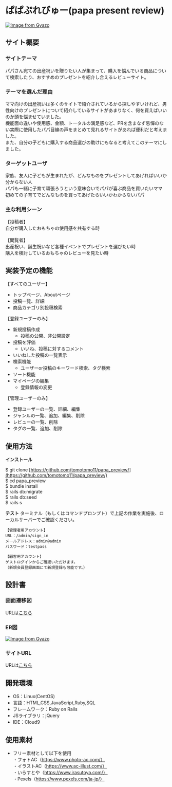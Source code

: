# ぱぱぷれびゅー(papa present review)
[![Image from Gyazo](https://i.gyazo.com/6d2c7d3186fc39da04b11296e36aea49.png)](https://gyazo.com/6d2c7d3186fc39da04b11296e36aea49)
​
## サイト概要
### サイトテーマ
パパさん宛ての出産祝いを贈りたい人が集まって、購入を悩んでいる商品について検索したり、おすすめのプレゼントを紹介し合えるレビューサイト。

### テーマを選んだ理由
ママ向けの出産祝いは多くのサイトで紹介されているから探しやすいけれど、男性向けのプレゼントについて紹介しているサイトがあまりなく、何を買えばいいのか頭を悩ませていました。<br>
機能面の違いや使用感、金額、トータルの満足感など、PRを含まなず忌憚のない実際に使用したパパ目線の声をまとめて見れるサイトがあれば便利だと考えました。<br>
また、自分の子どもに購入する商品選びの助けにもなると考えてこのテーマにしました。

### ターゲットユーザ
家族、友人に子どもが生まれたが、どんなものをプレゼントしてあげればいいか分からない人<br>
パパも一緒に子育て頑張ろうという意味合いでパパが喜ぶ商品を買いたいママ<br>
初めての子育てでどんなものを買ってあげたらいいかわからないパパ

### 主な利用シーン
【投稿者】<br>
自分が購入したおもちゃの使用感を共有する時<br>
<br>
【閲覧者】<br>
出産祝い、誕生祝いなど各種イベントでプレゼントを選びたい時<br>
購入を検討しているおもちゃのレビューを見たい時<br>

## 実装予定の機能
【すべてのユーザー】
- トップページ、Aboutページ
- 投稿一覧、詳細
- 商品カテゴリ別投稿検索

【登録ユーザーのみ】
- 新規投稿作成
  - 投稿の公開、非公開設定
- 投稿を評価
  - いいね、投稿に対するコメント
- いいねした投稿の一覧表示
- 検索機能
  - ユーザーor投稿のキーワード検索、タグ検索
- ソート機能
- マイページの編集
  - 登録情報の変更

【管理ユーザーのみ】
- 登録ユーザーの一覧、詳細、編集
- ジャンルの一覧、追加、編集、削除
- レビューの一覧、削除
- タグの一覧、追加、削除

## 使用方法
__インストール__

$ git clone [https://github.com/tomotomo11/papa_preview/](https://github.com/tomotomo11/papa_preview/)<br>
$ cd papa_preview<br>
$ bundle install<br>
$ rails db:migrate<br>
$ rails db:seed<br>
$ rails s<br>

__テスト__
ターミナル（もしくはコマンドプロンプト）で上記の作業を実施後、ローカルサーバーでご確認ください。

```
【管理者用アカウント】
URL：/admin/sign_in
メールアドレス：admin@admin
パスワード：testpass
```
```
【顧客用アカウント】
ゲストログインからご確認いただけます。
（新規会員登録画面にて新規登録も可能です。）
```

## 設計書
### 画面遷移図
URLは[こちら](https://www.figma.com/design/48ActQj4uBZE7dFgehPHGU/%E3%83%9D%E3%83%BC%E3%83%88%E3%83%95%E3%82%A9%E3%83%AA%E3%82%AA?node-id=0-1&t=x2RjptCozGrAnJDp-0)

### ER図
[![Image from Gyazo](https://i.gyazo.com/59e18734c3fa2995ec9299d77158a87a.png)](https://gyazo.com/59e18734c3fa2995ec9299d77158a87a)

### サイトURL
URLは[こちら](http://54.95.246.32/)
​
## 開発環境
- OS：Linux(CentOS)
- 言語：HTML,CSS,JavaScript,Ruby,SQL
- フレームワーク：Ruby on Rails
- JSライブラリ：jQuery
- IDE：Cloud9
​
## 使用素材
- フリー素材として以下を使用<br>
・フォトAC（https://www.photo-ac.com/）<br>
・イラストAC（https://www.ac-illust.com/）<br>
・いらすとや（https://www.irasutoya.com/）<br>
・Pexels（https://www.pexels.com/ja-jp/）

